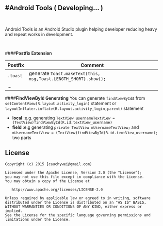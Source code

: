 #Android Tools ( Developing... )
---------------
<br/>

Android Tools is an Android Studio plugin helping developer reducing heavy and repeat works in development.

<br>

####**Postfix Extension**

Postfix   |Comment
----------|---------
`.toast`    |generate `Toast.makeText(this, msg,Toast.LENGTH_SHORT).show();`
...      | 



####**FindViewById Generating**
You can generate `findViewById`s from  `setContentView(R.layout.activity_login)` statement or `layoutInflater.inflate(R.layout.activity_login,parent)` statement

*	**local** :e.g. generating `TextView usernameTextView = (TextView)findViewById(R.id.textView_username)`
*	**field** :e.g generating `private TextView mUsernameTextView;` and<br/>
	`mUsernameTextView = (TextView)findViewById(R.id.textView_username);`  two parts
			


License
-----------
```
Copyright (c) 2015 [cauchywei@gmail.com]

Licensed under the Apache License, Version 2.0 (the "License”);
you may not use this file except in compliance with the License.
You may obtain a copy of the License at

   http://www.apache.org/licenses/LICENSE-2.0

Unless required by applicable law or agreed to in writing, software
distributed under the License is distributed on an "AS IS" BASIS,
WITHOUT WARRANTIES OR CONDITIONS OF ANY KIND, either express or implied.
See the License for the specific language governing permissions and
limitations under the License.
```